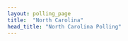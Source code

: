 ```yaml
---
layout: polling_page
title:  "North Carolina"
head_title: "North Carolina Polling"
---
```

                